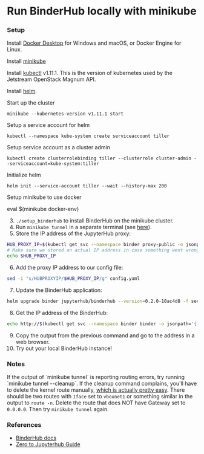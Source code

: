 
# Run BinderHub locally with minikube

### Setup

Install [Docker Desktop](https://www.docker.com/products/docker-desktop) for Windows and macOS, or Docker Engine for Linux.

Install [minikube](https://github.com/kubernetes/minikube) 

Install [kubectl](https://kubernetes.io/docs/reference/kubectl/overview/) v1.11.1. This is the version of kubernetes used by the Jetstream OpenStack Magnum API.

Install [helm](https://github.com/helm/helm).

Start up the cluster

```minikube --kubernetes-version v1.11.1 start```

Setup a service account for helm

```kubectl --namespace kube-system create serviceaccount tiller```

Setup service account as a cluster admin

```kubectl create clusterrolebinding tiller --clusterrole cluster-admin --serviceaccount=kube-system:tiller```

Initialize helm

```helm init --service-account tiller --wait --history-max 200```

Setup minikube to use docker

eval $(minikube docker-env)

3. `./setup_binderhub` to install BinderHub on the minikube cluster.
4. Run `minikube tunnel` in a separate terminal (see [here](https://github.com/kubernetes/minikube/blob/master/docs/tunnel.md)).
5. Store the IP address of the JupyterHub proxy:
```bash
HUB_PROXY_IP=$(kubectl get svc --namespace binder proxy-public -o jsonpath='{.status.loadBalancer.ingress[0].ip}')
# Make sure we stored an actual IP address in case something went wrong with the tunnel
echo $HUB_PROXY_IP
```
6. Add the proxy IP address to our config file:
```bash
sed -i "s/HUBPROXYIP/$HUB_PROXY_IP/g" config.yaml
```
7. Update the BinderHub application:
```bash
helm upgrade binder jupyterhub/binderhub --version=0.2.0-10ac4d8 -f secret.yaml -f config.yaml
```
8. Get the IP address of the BinderHub:
```bash
echo http://$(kubectl get svc --namespace binder binder -o jsonpath='{.status.loadBalancer.ingress[0].ip}')
```
9. Copy the output from the previous command and go to the address in a web browser.
10. Try out your local BinderHub instance!


### Notes

If the output of \`minikube tunnel\` is reporting routing errors, try running \`minikube tunnel --cleanup\`. If the cleanup command complains, you'll have to delete the kernel route manually, [which is actually pretty easy](https://serverfault.com/questions/181094/how-do-i-delete-a-route-from-linux-routing-table). There should be two routes with `Iface` set to `vboxnet1` or something similar in the output to `route -n`. Delete the route that does NOT have Gateway set to `0.0.0.0`. Then try `minikube tunnel` again.

### References

- [BinderHub docs](https://binderhub.readthedocs.io/en/latest/index.html)
- [Zero to Jupyterhub Guide](https://zero-to-jupyterhub.readthedocs.io/en/latest/index.html)
